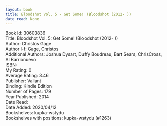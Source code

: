 ```yaml
---
layout: book
title: Bloodshot Vol. 5 - Get Some! (Bloodshot (2012- ))
date_read: None
---
```


Book Id: 30603836<br />
Title: Bloodshot Vol. 5: Get Some! (Bloodshot (2012- ))<br />
Author: Christos Gage<br />
Author l-f: Gage, Christos<br />
Additional Authors: Joshua Dysart, Duffy Boudreau, Bart Sears, ChrisCross, Al Barrionuevo<br />
ISBN: <br />
My Rating: 0<br />
Average Rating: 3.46<br />
Publisher: Valiant<br />
Binding: Kindle Edition<br />
Number of Pages: 179<br />
Year Published: 2014<br />
Date Read: <br />
Date Added: 2020/04/12<br />
Bookshelves: kupka-wstydu<br />
Bookshelves with positions: kupka-wstydu (#1263)<br />

